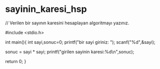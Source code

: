 # sayinin_karesi_hsp
// Verilen bir sayının karesini hesaplayan algoritmayı yazınız.

#include <stdio.h>

int main(){
int sayi,sonuc=0;
printf("bir sayi giriniz: ");
scanf("%d",&sayi);

sonuc = sayi * sayi;
printf("girilen sayinin karesi:%d\n",sonuc);


return 0;
}
